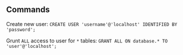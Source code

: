 Commands
-----------

Create new user: `CREATE USER 'username'@'localhost' IDENTIFIED BY 'password';`

Grunt `ALL` access to user for `*` tables: `GRANT ALL ON database.* TO 'user'@'localhost';`